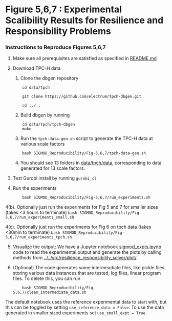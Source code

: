# Figure 5,6,7 : Experimental Scalibility Results for Resilience and Responsibility Problems

### Instructions to Reproduce Figures 5,6,7
 
1. Make sure all prerequisites are satisfied as specified in [README.md](../../README.md)
2. Download TPC-H data
    1. Clone the dbgen repository
    ```
        cd data/tpch
        
        git clone https://github.com/electrum/tpch-dbgen.git

        cd ../..
    ```
    2. Build dbgen by running
    ```
        cd data/tpch/tpch-dbgen
        make
    ```
    3. Run the ``tpch-data-gen.sh`` script to generate the TPC-H data at various scale factors
    ```
        bash SIGMOD_Reproducibility/Fig-5,6,7/tpch-data-gen.sh 
    ```
    4. You should see 13 folders in [data/tpch/data](data/tpch/data), corresponding to data generated for 13 scale factors.

3. Test Gurobi install by running ```gurobi_cl```

4. Run the experiments
    ```
        bash SIGMOD_Reproducibility/Fig-5,6,7/run_experiments.sh 
    ```

4(b). Optionally just run the experiments for Fig 5 and 7 for smaller sizes (takes <3 hours to terminate)
    ```
        bash SIGMOD_Reproducibility/Fig-5,6,7/run_experiments_small.sh 
    ```

4(c). Optionally just run the experiments for Fig 6 on tpch data (takes <30min to terminate)
    ```
        bash SIGMOD_Reproducibility/Fig-5,6,7/run_experiments_tpch.sh 
    ```


5. Visualize the output: We have a Jupyter notebook [sigmod_expts.ipynb](sigmod_expts.ipynb) code to read the experimental output and generate the plots by calling methods from [../../src/resilience_responsibility_solver/plot/](../../src/resilience_responsibility_solver/plot/).

6. (Optional) The code generates some intermeadiate files, like pickle files storing various data instances that are tested, log files, linear program files. To delete this, you can run
    ```
        bash SIGMOD_Reproducibility/Fig-5,6,7/clean_intermediate_data.sh 
    ```

The default notebook uses the reference experimental data to start with, but this can be toggled by setting ``use_reference_data = False``.
To use the data generated in smaller sized experiments set ``use_small_expt = True``.